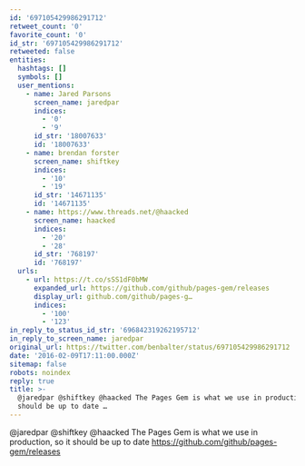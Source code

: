 ```yaml
---
id: '697105429986291712'
retweet_count: '0'
favorite_count: '0'
id_str: '697105429986291712'
retweeted: false
entities:
  hashtags: []
  symbols: []
  user_mentions:
    - name: Jared Parsons
      screen_name: jaredpar
      indices:
        - '0'
        - '9'
      id_str: '18007633'
      id: '18007633'
    - name: brendan forster
      screen_name: shiftkey
      indices:
        - '10'
        - '19'
      id_str: '14671135'
      id: '14671135'
    - name: https://www.threads.net/@haacked
      screen_name: haacked
      indices:
        - '20'
        - '28'
      id_str: '768197'
      id: '768197'
  urls:
    - url: https://t.co/sSS1dF0bMW
      expanded_url: https://github.com/github/pages-gem/releases
      display_url: github.com/github/pages-g…
      indices:
        - '100'
        - '123'
in_reply_to_status_id_str: '696842319262195712'
in_reply_to_screen_name: jaredpar
original_url: https://twitter.com/benbalter/status/697105429986291712
date: '2016-02-09T17:11:00.000Z'
sitemap: false
robots: noindex
reply: true
title: >-
  @jaredpar @shiftkey @haacked The Pages Gem is what we use in production, so it
  should be up to date …
---
```


@jaredpar @shiftkey @haacked The Pages Gem is what we use in production, so it should be up to date https://github.com/github/pages-gem/releases